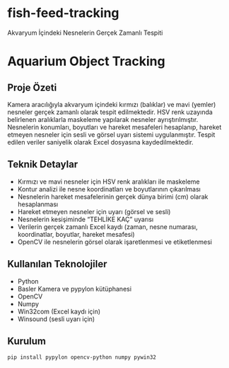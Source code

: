# fish-feed-tracking
Akvaryum İçindeki Nesnelerin Gerçek Zamanlı Tespiti
# Aquarium Object Tracking

## Proje Özeti  
Kamera aracılığıyla akvaryum içindeki kırmızı (balıklar) ve mavi (yemler) nesneler gerçek zamanlı olarak tespit edilmektedir. HSV renk uzayında belirlenen aralıklarla maskeleme yapılarak nesneler ayrıştırılmıştır. Nesnelerin konumları, boyutları ve hareket mesafeleri hesaplanıp, hareket etmeyen nesneler için sesli ve görsel uyarı sistemi uygulanmıştır. Tespit edilen veriler saniyelik olarak Excel dosyasına kaydedilmektedir.

## Teknik Detaylar  
- Kırmızı ve mavi nesneler için HSV renk aralıkları ile maskeleme  
- Kontur analizi ile nesne koordinatları ve boyutlarının çıkarılması  
- Nesnelerin hareket mesafelerinin gerçek dünya birimi (cm) olarak hesaplanması  
- Hareket etmeyen nesneler için uyarı (görsel ve sesli)  
- Nesnelerin kesişiminde “TEHLİKE KAÇ” uyarısı  
- Verilerin gerçek zamanlı Excel kaydı (zaman, nesne numarası, koordinatlar, boyutlar, hareket mesafesi)  
- OpenCV ile nesnelerin görsel olarak işaretlenmesi ve etiketlenmesi  

## Kullanılan Teknolojiler  
- Python  
- Basler Kamera ve pypylon kütüphanesi  
- OpenCV  
- Numpy  
- Win32com (Excel kaydı için)  
- Winsound (sesli uyarı için)  

## Kurulum  
```bash
pip install pypylon opencv-python numpy pywin32
